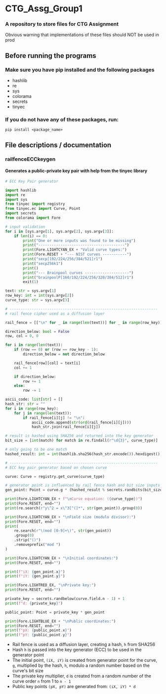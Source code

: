 # CTG_Assg_Group1
### A repository to store files for CTG Assignment
Obvious warning that implementations of these files should NOT be used in prod

## Before running the programs
### Make sure you have pip installed and the following packages
- hashlib
- re
- sys
- colorama
- secrets
- tinyec

### If you do not have any of these packages, run:
`pip install <package_name>`

## File descriptions / documentation
### railfenceECCkeygen
#### Generates a public-private key pair with help from the tinyec library
```python
# ECC Key Pair generator

import hashlib
import re
import sys
from tinyec import registry
from tinyec.ec import Curve, Point
import secrets
from colorama import Fore

# input validation
for i in [sys.argv[1], sys.argv[2], sys.argv[3]]:
    if len(i) == 0:
        print("One or more inputs was found to be missing")
        print("---------------------------------------")
        print(Fore.LIGHTCYAN_EX + "Valid curve types:")
        print(Fore.RESET + "--- NIST curves -----------")
        print("secp[192/224/256/384/521]r1")
        print("secp256k1")
        print()
        print("--- Brainpool curves --------------------")
        print("brainpoolP[160/192/224/256/320/384/512]r1")
        exit(1)

text: str = sys.argv[1]
row_key: int = int(sys.argv[2])
curve_type: str = sys.argv[3]

# -------------------------------------------------------------------
# rail fence cipher used as a diffusion layer

rail_fence = [["\n" for _ in range(len(text))] for _ in range(row_key)]

direction_below: bool = False
row, col = 0, 0

for i in range(len(text)):
    if (row == 0) or (row == row_key - 1):
        direction_below = not direction_below

    rail_fence[row][col] = text[i]
    col += 1

    if direction_below:
        row += 1
    else:
        row -= 1

ascii_code: list[str] = []
hash_str: str = ""
for i in range(row_key):
    for j in range(len(text)):
        if rail_fence[i][j] != "\n":
            ascii_code.append(str(ord(rail_fence[i][j])))
            hash_str.join(rail_fence[i][j])

# result is hashed using SHA256 and returned into the key generator
bit_size = [int(match) for match in re.findall(r"\d{3}", curve_type)]

# only going to be one match
hashed_result: int = int(hashlib.sha256(hash_str.encode()).hexdigest(), 16)

# -------------------------------------------------------------------
# ECC key pair generator based on chosen curve

curve: Curve = registry.get_curve(curve_type)

# generator point is influenced by rail fence hash and bit size inputs
gen_point: Point = curve.g * (hashed_result % secrets.randbits(bit_size[0]))

print(Fore.LIGHTCYAN_EX + f"\nCurve equation: ({curve_type})")
print(Fore.RESET, end="")
print(re.search(r"y\^2 = x\^3[^(]*", str(gen_point)).group(0))

print(Fore.LIGHTCYAN_EX + "\nField size (modulo divisor):")
print(Fore.RESET, end="")
print(
    re.search(r"\(mod [0-9]+\)", str(gen_point))
    .group(0)
    .strip("()")
    .removeprefix("mod ")
)

print(Fore.LIGHTCYAN_EX + "\nInitial coordinates:")
print(Fore.RESET, end="")

print(f"iX: {gen_point.x}")
print(f"iY: {gen_point.y}")

print(Fore.LIGHTRED_EX, "\nPrivate key:")
print(Fore.RESET, end="")

private_key = secrets.randbelow(curve.field.n - 1) + 1
print(f"d: {private_key}")

public_point: Point = private_key * gen_point

print(Fore.LIGHTBLUE_EX + "\nPublic coordinates:")
print(Fore.RESET, end="")
print(f"pX: {public_point.x}")
print(f"pY: {public_point.y}")
```
- Rail fence is used as a diffusion layer, creating a hash, `h` from SHA256 
- Hash `h` is passed into the key generator (ECC) to be used in the generator point
- The initial point, `(iX, iY)` is created from generator point for the curve, `g`, multiplied by the hash, `h`, modulo a random number based on the curve's bit size
- The private key multiplier, `d` is created from a random number of the curve order `n` from 1 to `n - 1`
- Public key points `(pX, pY)` are generated from: `(iX, iY) * d`
